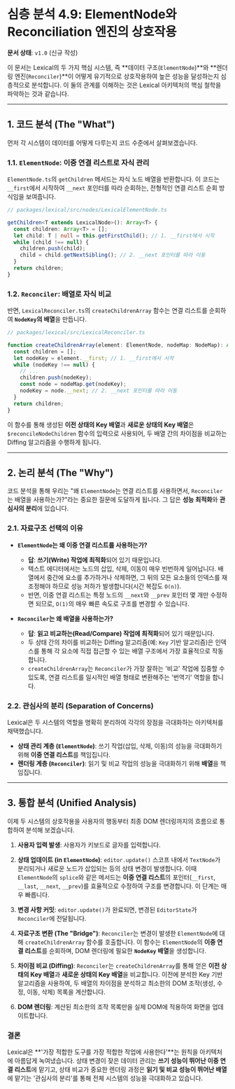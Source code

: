 # 심층 분석 4.9: ElementNode와 Reconciliation 엔진의 상호작용

**문서 상태**: `v1.0` (신규 작성)

이 문서는 Lexical의 두 가지 핵심 시스템, 즉 **데이터 구조(`ElementNode`)**와 **렌더링 엔진(`Reconciler`)**이 어떻게 유기적으로 상호작용하여 높은 성능을 달성하는지 심층적으로 분석합니다. 이 둘의 관계를 이해하는 것은 Lexical 아키텍처의 핵심 철학을 파악하는 것과 같습니다.

---

## 1. 코드 분석 (The "What")

먼저 각 시스템이 데이터를 어떻게 다루는지 코드 수준에서 살펴보겠습니다.

### 1.1. `ElementNode`: 이중 연결 리스트로 자식 관리

`ElementNode.ts`의 `getChildren` 메서드는 자식 노드 배열을 반환합니다. 이 코드는 `__first`에서 시작하여 `__next` 포인터를 따라 순회하는, 전형적인 연결 리스트 순회 방식임을 보여줍니다.

```typescript
// packages/lexical/src/nodes/LexicalElementNode.ts

getChildren<T extends LexicalNode>(): Array<T> {
  const children: Array<T> = [];
  let child: T | null = this.getFirstChild(); // 1. __first에서 시작
  while (child !== null) {
    children.push(child);
    child = child.getNextSibling(); // 2. __next 포인터를 따라 이동
  }
  return children;
}
```

### 1.2. `Reconciler`: 배열로 자식 비교

반면, `LexicalReconciler.ts`의 `createChildrenArray` 함수는 연결 리스트를 순회하여 **`NodeKey`의 배열**을 만듭니다.

```typescript
// packages/lexical/src/LexicalReconciler.ts

function createChildrenArray(element: ElementNode, nodeMap: NodeMap): Array<NodeKey> {
  const children = [];
  let nodeKey = element.__first; // 1. __first에서 시작
  while (nodeKey !== null) {
    // ...
    children.push(nodeKey);
    const node = nodeMap.get(nodeKey);
    nodeKey = node.__next; // 2. __next 포인터를 따라 이동
  }
  return children;
}
```

이 함수를 통해 생성된 **이전 상태의 Key 배열**과 **새로운 상태의 Key 배열**은 `$reconcileNodeChildren` 함수의 입력으로 사용되어, 두 배열 간의 차이점을 비교하는 Diffing 알고리즘을 수행하게 됩니다.

---

## 2. 논리 분석 (The "Why")

코드 분석을 통해 우리는 "왜 `ElementNode`는 연결 리스트를 사용하면서, `Reconciler`는 배열을 사용하는가?"라는 중요한 질문에 도달하게 됩니다. 그 답은 **성능 최적화**와 **관심사의 분리**에 있습니다.

### 2.1. 자료구조 선택의 이유

-   **`ElementNode`는 왜 이중 연결 리스트를 사용하는가?**
    -   **답**: **쓰기(Write) 작업에 최적화**되어 있기 때문입니다.
    -   텍스트 에디터에서는 노드의 삽입, 삭제, 이동이 매우 빈번하게 일어납니다. 배열에서 중간에 요소를 추가하거나 삭제하면, 그 뒤의 모든 요소들의 인덱스를 재조정해야 하므로 성능 저하가 발생합니다(시간 복잡도 `O(n)`).
    -   반면, 이중 연결 리스트는 특정 노드의 `__next`와 `__prev` 포인터 몇 개만 수정하면 되므로, `O(1)`의 매우 빠른 속도로 구조를 변경할 수 있습니다.

-   **`Reconciler`는 왜 배열을 사용하는가?**
    -   **답**: **읽고 비교하는(Read/Compare) 작업에 최적화**되어 있기 때문입니다.
    -   두 상태 간의 차이를 비교하는 Diffing 알고리즘(예: `Key` 기반 알고리즘)은 인덱스를 통해 각 요소에 직접 접근할 수 있는 배열 구조에서 가장 효율적으로 작동합니다.
    -   `createChildrenArray`는 `Reconciler`가 가장 잘하는 '비교' 작업에 집중할 수 있도록, 연결 리스트를 일시적인 배열 형태로 변환해주는 '번역기' 역할을 합니다.

### 2.2. 관심사의 분리 (Separation of Concerns)

Lexical은 두 시스템의 역할을 명확히 분리하여 각각의 장점을 극대화하는 아키텍처를 채택했습니다.

-   **상태 관리 계층 (`ElementNode`)**: 쓰기 작업(삽입, 삭제, 이동)의 성능을 극대화하기 위해 **이중 연결 리스트**를 책임집니다.
-   **렌더링 계층 (`Reconciler`)**: 읽기 및 비교 작업의 성능을 극대화하기 위해 **배열**을 책임집니다.

---

## 3. 통합 분석 (Unified Analysis)

이제 두 시스템의 상호작용을 사용자의 행동부터 최종 DOM 렌더링까지의 흐름으로 통합하여 분석해 보겠습니다.

1.  **사용자 입력 발생**: 사용자가 키보드로 글자를 입력합니다.

2.  **상태 업데이트 (in `ElementNode`)**: `editor.update()` 스코프 내에서 `TextNode`가 분리되거나 새로운 노드가 삽입되는 등의 상태 변경이 발생합니다. 이때 `ElementNode`의 `splice`와 같은 메서드는 **이중 연결 리스트**의 포인터(`__first`, `__last`, `__next`, `__prev`)를 효율적으로 수정하여 구조를 변경합니다. 이 단계는 매우 빠릅니다.

3.  **변경 사항 커밋**: `editor.update()`가 완료되면, 변경된 `EditorState`가 `Reconciler`에 전달됩니다.

4.  **자료구조 변환 (The "Bridge")**: `Reconciler`는 변경이 발생한 `ElementNode`에 대해 `createChildrenArray` 함수를 호출합니다. 이 함수는 `ElementNode`의 **이중 연결 리스트**를 순회하며, DOM 렌더링에 필요한 **`NodeKey` 배열**을 생성합니다.

5.  **차이점 비교 (Diffing)**: `Reconciler`는 `createChildrenArray`를 통해 얻은 **이전 상태의 Key 배열**과 **새로운 상태의 Key 배열**을 비교합니다. 이전에 분석한 Key 기반 알고리즘을 사용하여, 두 배열의 차이점을 분석하고 최소한의 DOM 조작(생성, 수정, 이동, 삭제) 목록을 계산합니다.

6.  **DOM 렌더링**: 계산된 최소한의 조작 목록만을 실제 DOM에 적용하여 화면을 업데이트합니다.

### 결론

Lexical은 **'가장 적합한 도구를 가장 적합한 작업에 사용한다'**는 원칙을 아키텍처에 아름답게 녹여냈습니다. 상태 변경이 잦은 데이터 관리는 **쓰기 성능이 뛰어난 이중 연결 리스트**에 맡기고, 상태 비교가 중요한 렌더링 과정은 **읽기 및 비교 성능이 뛰어난 배열**에 맡기는 '관심사의 분리'를 통해 전체 시스템의 성능을 극대화하고 있습니다. 
